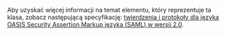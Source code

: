 Aby uzyskać więcej informacji na temat elementu, który reprezentuje ta klasa, zobacz następującą specyfikację: [twierdzenia i protokoły dla języka OASIS Security Assertion Markup języka (SAML) w wersji 2.0](http://docs.oasis-open.org/security/saml/v2.0/saml-core-2.0-os.pdf).
